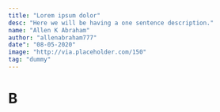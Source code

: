 ```yaml
---
title: "Lorem ipsum dolor"
desc: "Here we will be having a one sentence description."
name: "Allen K Abraham"
author: "allenabraham777"
date": "08-05-2020"
image: "http://via.placeholder.com/150"
tag: "dummy"
---
```


# B
